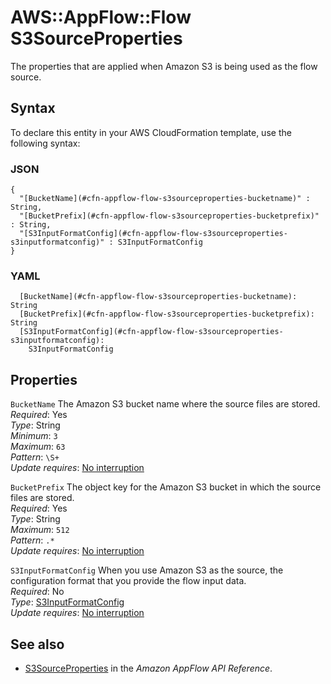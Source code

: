 # AWS::AppFlow::Flow S3SourceProperties<a name="aws-properties-appflow-flow-s3sourceproperties"></a>

The properties that are applied when Amazon S3 is being used as the flow source\.

## Syntax<a name="aws-properties-appflow-flow-s3sourceproperties-syntax"></a>

To declare this entity in your AWS CloudFormation template, use the following syntax:

### JSON<a name="aws-properties-appflow-flow-s3sourceproperties-syntax.json"></a>

```
{
  "[BucketName](#cfn-appflow-flow-s3sourceproperties-bucketname)" : String,
  "[BucketPrefix](#cfn-appflow-flow-s3sourceproperties-bucketprefix)" : String,
  "[S3InputFormatConfig](#cfn-appflow-flow-s3sourceproperties-s3inputformatconfig)" : S3InputFormatConfig
}
```

### YAML<a name="aws-properties-appflow-flow-s3sourceproperties-syntax.yaml"></a>

```
  [BucketName](#cfn-appflow-flow-s3sourceproperties-bucketname): String
  [BucketPrefix](#cfn-appflow-flow-s3sourceproperties-bucketprefix): String
  [S3InputFormatConfig](#cfn-appflow-flow-s3sourceproperties-s3inputformatconfig):
    S3InputFormatConfig
```

## Properties<a name="aws-properties-appflow-flow-s3sourceproperties-properties"></a>

`BucketName` <a name="cfn-appflow-flow-s3sourceproperties-bucketname"></a>
The Amazon S3 bucket name where the source files are stored\.  
_Required_: Yes  
_Type_: String  
_Minimum_: `3`  
_Maximum_: `63`  
_Pattern_: `\S+`  
_Update requires_: [No interruption](https://docs.aws.amazon.com/AWSCloudFormation/latest/UserGuide/using-cfn-updating-stacks-update-behaviors.html#update-no-interrupt)

`BucketPrefix` <a name="cfn-appflow-flow-s3sourceproperties-bucketprefix"></a>
The object key for the Amazon S3 bucket in which the source files are stored\.  
_Required_: Yes  
_Type_: String  
_Maximum_: `512`  
_Pattern_: `.*`  
_Update requires_: [No interruption](https://docs.aws.amazon.com/AWSCloudFormation/latest/UserGuide/using-cfn-updating-stacks-update-behaviors.html#update-no-interrupt)

`S3InputFormatConfig` <a name="cfn-appflow-flow-s3sourceproperties-s3inputformatconfig"></a>
When you use Amazon S3 as the source, the configuration format that you provide the flow input data\.  
_Required_: No  
_Type_: [S3InputFormatConfig](aws-properties-appflow-flow-s3inputformatconfig.md)  
_Update requires_: [No interruption](https://docs.aws.amazon.com/AWSCloudFormation/latest/UserGuide/using-cfn-updating-stacks-update-behaviors.html#update-no-interrupt)

## See also<a name="aws-properties-appflow-flow-s3sourceproperties--seealso"></a>

- [S3SourceProperties](https://docs.aws.amazon.com/appflow/1.0/APIReference/API_S3SourceProperties.html) in the _Amazon AppFlow API Reference_\.
